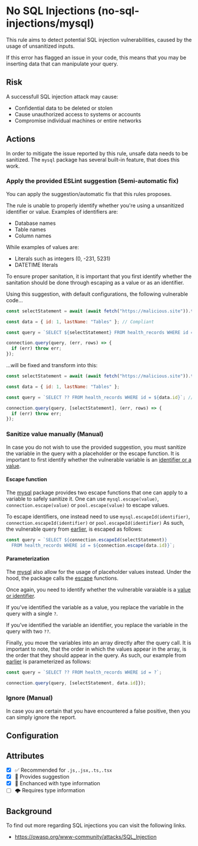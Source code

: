 # No SQL Injections (no-sql-injections/mysql)

This rule aims to detect potential SQL injection vulnerabilities, caused by the usage of unsanitized inputs.

If this error has flagged an issue in your code, this means that you may be inserting data that can manipulate your query.

## Risk

A successfull SQL injection attack may cause:

- Confidential data to be deleted or stolen
- Cause unauthorized access to systems or accounts
- Compromise individual machines or entire networks

## Actions

In order to mitigate the issue reported by this rule, unsafe data needs to be sanitized. The `mysql` package has several built-in feature, that does this work.

### Apply the provided ESLint suggestion (Semi-automatic fix)

You can apply the suggestion/automatic fix that this rules proposes.

The rule is unable to properly identify whether you're using a unsanitized identifier or value. Examples of identifiers are:

- Database names
- Table names
- Column names

While examples of values are:

- Literals such as integers (0, -231, 5231)
- DATETIME literals

To ensure proper sanitation, it is important that you first identify whether the sanitation should be done through escaping as a value or as an identifier.

Using this suggestion, with default configurations, the following vulnerable code...

```js
const selectStatement = await (await fetch("https://malicious.site")).text(); // Non-compliant

const data = { id: 1, lastName: "Tables" }; // Compliant

const query = `SELECT ${selectStatement} FROM health_records WHERE id = (${data.id})`; 

connection.query(query, (err, rows) => {
  if (err) throw err;
});
```

...will be fixed and transform into this:

```js
const selectStatement = await (await fetch("https://malicious.site")).text();

const data = { id: 1, lastName: "Tables" };

const query = `SELECT ?? FROM health_records WHERE id = ${data.id}`; // Compliant

connection.query(query, [selectStatement], (err, rows) => {
  if (err) throw err;
});
```

### Sanitize value manually (Manual)

In case you do not wish to use the provided suggestion, you must sanitize the variable in the query with a placeholder or the escape function. It is important to first identify whether the vulnerable variable is an [identifier or a value](#apply-the-provided-eslint-suggestion-semi-automatic-fix).

#### Escape function
The [mysql](https://github.com/mysqljs/mysql#escaping-query-values) package provides two escape functions that one can apply to a variable to safely sanitize it. One can use `mysql.escape(value)`, `connection.escape(value)` or `pool.escape(value)` to escape values.

To escape identifiers, one instead need to use `mysql.escapeId(identifier)`, `connection.escapeId(identifier)` or `pool.escapeId(identifier)` As such, the vulnerable query from [earlier](#apply-the-provided-eslint-suggestion-semi-automatic-fix), is escaped as follows:

```js
const query = `SELECT ${connection.escapeId(selectStatement)} 
  FROM health_records WHERE id = ${connection.escape(data.id)}`;
```

#### Parameterization
The [mysql](https://github.com/mysqljs/mysql#escaping-query-values) also allow for the usage of placeholder values instead. Under the hood, the package calls the [escape](#escape-function) functions.

Once again, you need to identify whether the vulnerable varaiable is a [value or identifier]((#apply-the-provided-eslint-suggestion-semi-automatic-fix)).

If you've identified the variable as a value, you replace the variable in the query with a single `?`.

If you've identified the variable an identifier, you replace the variable in the query with two `??`.

Finally, you move the variables into an array directly after the query call. It is important to note, that the order in which the values appear in the array, is the order that they should appear in the query. As such, our example from [earlier](#apply-the-provided-eslint-suggestion-semi-automatic-fix) is parameterized as follows:

```js
const query = `SELECT ?? FROM health_records WHERE id = ?`;

connection.query(query, [selectStatement, data.id]});
```

### Ignore (Manual)

In case you are certain that you have encountered a false positive, then you can simply ignore the report.

## Configuration

## Attributes

- [X] ✅ Recommended for ```.js,.jsx,.ts,.tsx```
- [X] 🔧 Provides suggestion
- [X] 💭 Enchanced with type information
- [ ] 🌩 Requires type information

## Background

To find out more regarding SQL injections you can visit the following links.

- <https://owasp.org/www-community/attacks/SQL_Injection>
